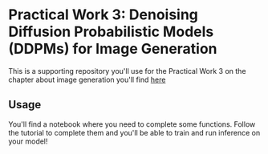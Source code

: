 # Practical Work 3: Denoising Diffusion Probabilistic Models (DDPMs) for Image Generation

This is a supporting repository you'll use for the Practical Work 3 on the chapter about image generation you'll find [here](https://cpcdoy.github.io/articles/cv/tp-3/)

## Usage

You'll find a notebook where you need to complete some functions. Follow the tutorial to complete them and you'll be able to train and run inference on your model!